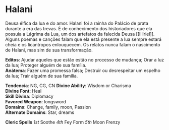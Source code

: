 # Halani

Deusa élfica da lua e do amor. Halani foi a rainha do Palácio de prata durante a era das trevas. É de conhecimento dos historiadores que ela possuía a Lágrima da Lua, um dos artefatos da falecida Deusa [[Illiriel]]. Alguns poemas e canções falam que ela está presente a lua sempre estará cheia e os licantropos enlouquecem. Os relatos nunca falam o nascimento de Halani, mas sim de sua transformação.

**Editos**: Ajudar aqueles que estão estão no processo de mudança; Orar a luz da lua; Proteger alguém de sua família.  
**Anátema**: Fazer uma promessa falsa; Destruir ou desrespeitar um espelho da lua; Trair alguém de sua família.  

**Tendencia**: NG, CG, CN
**Divine Ability**: Wisdom or Charisma  
**Divine Font**: Heal  
**Skill Divina**: Diplomacy  
**Favored Weapon**: longsword  
**Domains**: Change, family, moon, Passion  
**Alternate Domains**: Star, dreams  

**Cleric Spells** *1st* Soothe *4th* Fey Form *5th* Moon Frenzy  